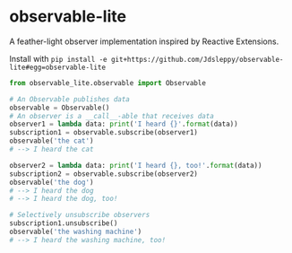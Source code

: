 # observable-lite
A feather-light observer implementation inspired by Reactive Extensions.

Install with `pip install -e git+https://github.com/Jdsleppy/observable-lite#egg=observable-lite`

```python
from observable_lite.observable import Observable

# An Observable publishes data
observable = Observable()
# An observer is a __call__-able that receives data
observer1 = lambda data: print('I heard {}'.format(data))
subscription1 = observable.subscribe(observer1)
observable('the cat')
# --> I heard the cat

observer2 = lambda data: print('I heard {}, too!'.format(data))
subscription2 = observable.subscribe(observer2)
observable('the dog')
# --> I heard the dog
# --> I heard the dog, too!

# Selectively unsubscribe observers
subscription1.unsubscribe()
observable('the washing machine')
# --> I heard the washing machine, too!
```
